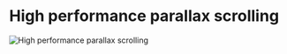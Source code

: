 # High performance parallax scrolling

<img src="http://i.imgur.com/ZPyBGIz.jpg" alt="High performance parallax scrolling" title="High performance parallax scrolling">
